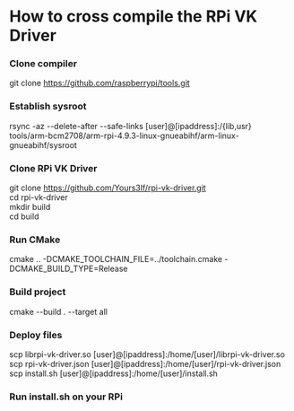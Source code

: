 # How to cross compile the RPi VK Driver 

### Clone compiler
git clone https://github.com/raspberrypi/tools.git

### Establish sysroot
rsync -az --delete-after --safe-links [user]@[ipaddress]:/{lib,usr} tools/arm-bcm2708/arm-rpi-4.9.3-linux-gnueabihf/arm-linux-gnueabihf/sysroot

### Clone RPi VK Driver
git clone https://github.com/Yours3lf/rpi-vk-driver.git  
cd rpi-vk-driver  
mkdir build  
cd build  

### Run CMake
cmake .. -DCMAKE_TOOLCHAIN_FILE=../toolchain.cmake -DCMAKE_BUILD_TYPE=Release  

### Build project
cmake --build . --target all  

### Deploy files
scp librpi-vk-driver.so [user]@[ipaddress]:/home/[user]/librpi-vk-driver.so  
scp rpi-vk-driver.json [user]@[ipaddress]:/home/[user]/rpi-vk-driver.json  
scp install.sh [user]@[ipaddress]:/home/[user]/install.sh  

### Run install.sh on your RPi
